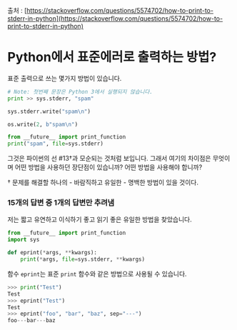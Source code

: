 출처 : [https://stackoverflow.com/questions/5574702/how-to-print-to-stderr-in-python](https://stackoverflow.com/questions/5574702/how-to-print-to-stderr-in-python)

# Python에서 표준에러로 출력하는 방법?

표준 출력으로 쓰는 몇가지 방법이 있습니다.

```python
# Note: 첫번째 문장은 Python 3에서 실행되지 않습니다.
print >> sys.stderr, "spam"

sys.stderr.write("spam\n")

os.write(2, b"spam\n")

from __future__ import print_function
print("spam", file=sys.stderr)
```

그것은 파이썬의 선 #13†과 모순되는 것처럼 보입니다. 그래서 여기의 차이점은 무엇이며 어떤 방법을 사용하던 장단점이 있습니까? 어떤 방법을 사용해야 합니까?

† 문제를 해결할 하나의 - 바람직하고 유일한 - 명백한 방법이 있을 것이다.

### 15개의 답변 중 1개의 답변만 추려냄

저는 짧고 유연하고 이식하기 좋고 읽기 좋은 유일한 방법을 찾았습니다.

```python
from __future__ import print_function
import sys

def eprint(*args, **kwargs):
    print(*args, file=sys.stderr, **kwargs)
```

함수 `eprint`는 표준 `print` 함수와 같은 방법으로 사용될 수 있습니다.

```python
>>> print("Test")
Test
>>> eprint("Test")
Test
>>> eprint("foo", "bar", "baz", sep="---")
foo---bar---baz
```
